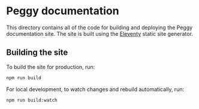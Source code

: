 # Peggy documentation

This directory contains all of the code for building and deploying the Peggy documentation site. The site is built using the [Eleventy](https://www.11ty.dev/) static site generator.

## Building the site

To build the site for production, run:

```sh
npm run build
```

For local development, to watch changes and rebuild automatically, run:

```sh
npm run build:watch
```
